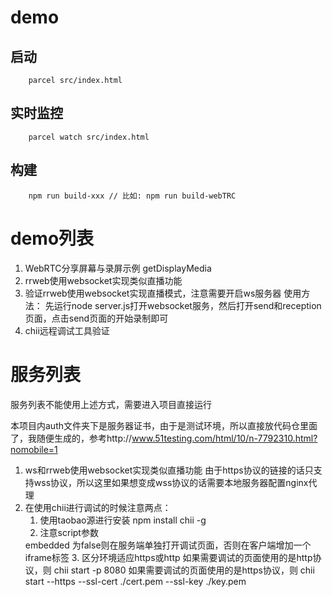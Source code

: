 # demo

## 启动

```
    parcel src/index.html
```

## 实时监控

```
    parcel watch src/index.html
```

## 构建

```
    npm run build-xxx // 比如: npm run build-webTRC
```

# demo列表 

1. WebRTC分享屏幕与录屏示例 getDisplayMedia 
2. rrweb使用websocket实现类似直播功能
3. 验证rrweb使用websocket实现直播模式，注意需要开启ws服务器
    使用方法：
        先运行node server.js打开websocket服务，然后打开send和reception页面，点击send页面的开始录制即可
4. chii远程调试工具验证


# 服务列表  
服务列表不能使用上述方式，需要进入项目直接运行

本项目内auth文件夹下是服务器证书，由于是测试环境，所以直接放代码仓里面了，我随便生成的，参考http://www.51testing.com/html/10/n-7792310.html?nomobile=1

1. ws和rrweb使用websocket实现类似直播功能
    由于https协议的链接的话只支持wss协议，所以这里如果想变成wss协议的话需要本地服务器配置nginx代理
2.  在使用chii进行调试的时候注意两点：
    1. 使用taobao源进行安装
    npm install chii -g
    2. 注意script参数
    <script src="//192.168.0.103:8080/target.js" embedded="false"></script>
    embedded 为false则在服务端单独打开调试页面，否则在客户端增加一个iframe标签
    3. 区分环境适应https或http
    如果需要调试的页面使用的是http协议，则
    chii start -p 8080
    如果需要调试的页面使用的是https协议，则
    chii start --https --ssl-cert ./cert.pem --ssl-key ./key.pem